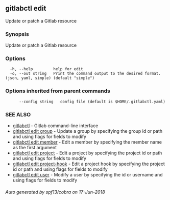 ## gitlabctl edit

Update or patch a Gitlab resource

### Synopsis

Update or patch a Gitlab resource

### Options

```
  -h, --help         help for edit
  -o, --out string   Print the command output to the desired format. (json, yaml, simple) (default "simple")
```

### Options inherited from parent commands

```
      --config string   config file (default is $HOME/.gitlabctl.yaml)
```

### SEE ALSO

* [gitlabctl](gitlabctl.md)	 - Gitlab command-line interface
* [gitlabctl edit group](gitlabctl_edit_group.md)	 - Update a group by specifying the group id or path and using flags for fields to modify
* [gitlabctl edit member](gitlabctl_edit_member.md)	 - Edit a member by specifying the member name as the first argument
* [gitlabctl edit project](gitlabctl_edit_project.md)	 - Edit a project by specifying the project id or path and using flags for fields to modify
* [gitlabctl edit project-hook](gitlabctl_edit_project-hook.md)	 - Edit a project hook by specifying the project id or path and using flags for fields to modify
* [gitlabctl edit user](gitlabctl_edit_user.md)	 - Modify a user by specifying the id or username and using flags for fields to modify

###### Auto generated by spf13/cobra on 17-Jun-2018
